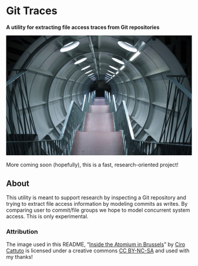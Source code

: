 # Git Traces

**A utility for extracting file access traces from Git repositories**

[![Inside the Atomium in Brussels](docs/images/atomium.jpg)](https://flic.kr/p/536zw6)

More coming soon (hopefully), this is a fast, research-oriented project!

## About

This utility is meant to support research by inspecting a Git repository and trying to extract file access information by modeling commits as writes. By comparing user to commit/file groups we hope to model concurrent system access. This is only experimental.

### Attribution

The image used in this README, &ldquo;[Inside the Atomium in Brussels](https://flic.kr/p/536zw6)&rdquo; by [Ciro Cattuto](https://www.flickr.com/photos/ciro/) is licensed under a creative commons [CC BY-NC-SA](https://creativecommons.org/licenses/by-nc-sa/2.0/) and used with my thanks!
